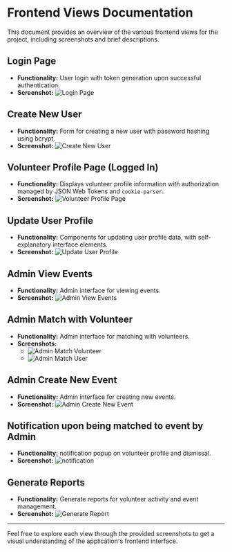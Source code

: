# Frontend Views Documentation

This document provides an overview of the various frontend views for the project, including screenshots and brief descriptions.

## Login Page

- **Functionality:** User login with token generation upon successful authentication.
- **Screenshot:**
  ![Login Page](https://github.com/user-attachments/assets/04dfea37-874b-4129-ad25-4be77e6d06f1)

## Create New User

- **Functionality:** Form for creating a new user with password hashing using bcrypt.
- **Screenshot:**
  ![Create New User](https://github.com/user-attachments/assets/88643ccd-a9dc-475e-8e7a-d56ef49204a9)

## Volunteer Profile Page (Logged In)

- **Functionality:** Displays volunteer profile information with authorization managed by JSON Web Tokens and `cookie-parser`.
- **Screenshot:**
  ![Volunteer Profile Page](https://github.com/user-attachments/assets/9f8bc68f-0284-48b7-8fa7-2cdca2959b2f)

## Update User Profile

- **Functionality:** Components for updating user profile data, with self-explanatory interface elements.
- **Screenshot:**
  ![Update User Profile](https://github.com/user-attachments/assets/3fcfbbbf-d15b-4104-9128-9a4f3595ed14)

## Admin View Events

- **Functionality:** Admin interface for viewing events.
- **Screenshot:**
  ![Admin View Events](https://github.com/user-attachments/assets/98a097a4-5660-4b01-aadb-2b054e0b282a)

## Admin Match with Volunteer

- **Functionality:** Admin interface for matching with volunteers.
- **Screenshots:**
  - ![Admin Match Volunteer](https://github.com/user-attachments/assets/42c7cab3-bacf-426f-a56d-bf610e23a9f9)
  - ![Admin Match User](https://github.com/user-attachments/assets/20e87905-0333-4be5-8be0-b1efb055caef)

## Admin Create New Event

- **Functionality:** Admin interface for creating new events.
- **Screenshot:**
  ![Admin Create New Event](https://github.com/user-attachments/assets/bfa1591d-cf47-46e6-83e0-7198c3aef862)

## Notification upon being matched to event by Admin

- **Functionality:** notification popup on volunteer profile and dismissal.
- **Screenshot:**
  ![notification](https://github.com/user-attachments/assets/1aaee248-880a-4c97-b95b-ede3a1fba30c)


## Generate Reports

- **Functionality:** Generate reports for volunteer activity and event management.
- **Screenshot:**
  ![Generate Report](https://github.com/user-attachments/assets/89434013-3703-4b13-823c-8c42a105b3d2)

---

Feel free to explore each view through the provided screenshots to get a visual understanding of the application's frontend interface.
